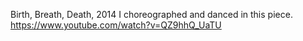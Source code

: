 Birth, Breath, Death, 2014
I choreographed and danced in this piece.
https://www.youtube.com/watch?v=QZ9hhQ_UaTU

